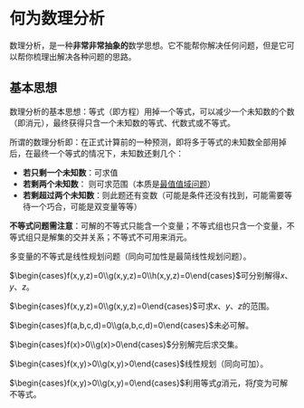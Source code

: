 # 何为数理分析
数理分析，是一种**非常非常抽象的**数学思想。它不能帮你解决任何问题，但是它可以帮你梳理出解决各种问题的思路。

## 基本思想
数理分析的基本思想：等式（即方程）用掉一个等式，可以减少一个未知数的个数（即消元），最终获得只含一个未知数的等式、代数式或不等式。

所谓的数理分析即：在正式计算前的一种预测，即将多于等式的未知数全部用掉后，在最终一个等式的情况下，未知数还剩几个：

- **若只剩一个未知数**：可求值
- **若剩两个未知数**： 则可求范围（本质是[最值值域问题](blog.html?2022-02-08)）
- **若剩超过两个未知数**：则此题还有变数（可能是条件还没有找到，可能需要等待一个巧合，可能是双变量等等）

**不等式问题需注意**：可解的不等式只能含一个变量；不等式组也只含一个变量，不等式组只是解集的交并关系；不等式不可用来消元。

多变量的不等式是线性规划问题（同向可加性是最简线性规划问题）。

<div class="text-left text-md-center">

$\begin{cases}f(x,y,z)=0\\g(x,y,z)=0\\h(x,y,z)=0\end{cases}$可分别解得$x$、$y$、$z$。

$\begin{cases}f(x,y,z)=0\\g(x,y,z)=0\end{cases}$可求$x$、$y$、$z$的范围。

$\begin{cases}f(a,b,c,d)=0\\g(a,b,c,d)=0\end{cases}$未必可解。

$\begin{cases}f(x)>0\\g(x)>0\end{cases}$分别解完后求交集。

$\begin{cases}f(x,y)>0\\g(x,y)>0\end{cases}$线性规划（同向可加）。

$\begin{cases}f(x,y)>0\\g(x,y)=0\end{cases}$利用等式$g$消元，将$f$变为可解不等式。

</div>
